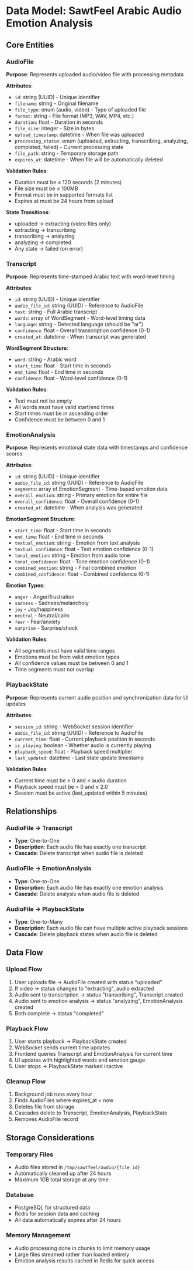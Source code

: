 # Data Model: SawtFeel Arabic Audio Emotion Analysis

## Core Entities

### AudioFile
**Purpose**: Represents uploaded audio/video file with processing metadata

**Attributes**:
- `id`: string (UUID) - Unique identifier
- `filename`: string - Original filename
- `file_type`: enum (audio, video) - Type of uploaded file
- `format`: string - File format (MP3, WAV, MP4, etc.)
- `duration`: float - Duration in seconds
- `file_size`: integer - Size in bytes
- `upload_timestamp`: datetime - When file was uploaded
- `processing_status`: enum (uploaded, extracting, transcribing, analyzing, completed, failed) - Current processing state
- `file_path`: string - Temporary storage path
- `expires_at`: datetime - When file will be automatically deleted

**Validation Rules**:
- Duration must be ≤ 120 seconds (2 minutes)
- File size must be ≤ 100MB
- Format must be in supported formats list
- Expires at must be 24 hours from upload

**State Transitions**:
- uploaded → extracting (video files only)
- extracting → transcribing
- transcribing → analyzing
- analyzing → completed
- Any state → failed (on error)

### Transcript
**Purpose**: Represents time-stamped Arabic text with word-level timing

**Attributes**:
- `id`: string (UUID) - Unique identifier
- `audio_file_id`: string (UUID) - Reference to AudioFile
- `text`: string - Full Arabic transcript
- `words`: array of WordSegment - Word-level timing data
- `language`: string - Detected language (should be "ar")
- `confidence`: float - Overall transcription confidence (0-1)
- `created_at`: datetime - When transcript was generated

**WordSegment Structure**:
- `word`: string - Arabic word
- `start_time`: float - Start time in seconds
- `end_time`: float - End time in seconds
- `confidence`: float - Word-level confidence (0-1)

**Validation Rules**:
- Text must not be empty
- All words must have valid start/end times
- Start times must be in ascending order
- Confidence must be between 0 and 1

### EmotionAnalysis
**Purpose**: Represents emotional state data with timestamps and confidence scores

**Attributes**:
- `id`: string (UUID) - Unique identifier
- `audio_file_id`: string (UUID) - Reference to AudioFile
- `segments`: array of EmotionSegment - Time-based emotion data
- `overall_emotion`: string - Primary emotion for entire file
- `overall_confidence`: float - Overall confidence (0-1)
- `created_at`: datetime - When analysis was generated

**EmotionSegment Structure**:
- `start_time`: float - Start time in seconds
- `end_time`: float - End time in seconds
- `textual_emotion`: string - Emotion from text analysis
- `textual_confidence`: float - Text emotion confidence (0-1)
- `tonal_emotion`: string - Emotion from audio tone
- `tonal_confidence`: float - Tone emotion confidence (0-1)
- `combined_emotion`: string - Final combined emotion
- `combined_confidence`: float - Combined confidence (0-1)

**Emotion Types**:
- `anger` - Anger/frustration
- `sadness` - Sadness/melancholy
- `joy` - Joy/happiness
- `neutral` - Neutral/calm
- `fear` - Fear/anxiety
- `surprise` - Surprise/shock

**Validation Rules**:
- All segments must have valid time ranges
- Emotions must be from valid emotion types
- All confidence values must be between 0 and 1
- Time segments must not overlap

### PlaybackState
**Purpose**: Represents current audio position and synchronization data for UI updates

**Attributes**:
- `session_id`: string - WebSocket session identifier
- `audio_file_id`: string (UUID) - Reference to AudioFile
- `current_time`: float - Current playback position in seconds
- `is_playing`: boolean - Whether audio is currently playing
- `playback_speed`: float - Playback speed multiplier
- `last_updated`: datetime - Last state update timestamp

**Validation Rules**:
- Current time must be ≥ 0 and ≤ audio duration
- Playback speed must be > 0 and ≤ 2.0
- Session must be active (last_updated within 5 minutes)

## Relationships

### AudioFile → Transcript
- **Type**: One-to-One
- **Description**: Each audio file has exactly one transcript
- **Cascade**: Delete transcript when audio file is deleted

### AudioFile → EmotionAnalysis
- **Type**: One-to-One
- **Description**: Each audio file has exactly one emotion analysis
- **Cascade**: Delete analysis when audio file is deleted

### AudioFile → PlaybackState
- **Type**: One-to-Many
- **Description**: Each audio file can have multiple active playback sessions
- **Cascade**: Delete playback states when audio file is deleted

## Data Flow

### Upload Flow
1. User uploads file → AudioFile created with status "uploaded"
2. If video → status changes to "extracting", audio extracted
3. Audio sent to transcription → status "transcribing", Transcript created
4. Audio sent to emotion analysis → status "analyzing", EmotionAnalysis created
5. Both complete → status "completed"

### Playback Flow
1. User starts playback → PlaybackState created
2. WebSocket sends current time updates
3. Frontend queries Transcript and EmotionAnalysis for current time
4. UI updates with highlighted words and emotion gauge
5. User stops → PlaybackState marked inactive

### Cleanup Flow
1. Background job runs every hour
2. Finds AudioFiles where expires_at < now
3. Deletes file from storage
4. Cascades delete to Transcript, EmotionAnalysis, PlaybackState
5. Removes AudioFile record

## Storage Considerations

### Temporary Files
- Audio files stored in `/tmp/sawtfeel/audio/{file_id}`
- Automatically cleaned up after 24 hours
- Maximum 1GB total storage at any time

### Database
- PostgreSQL for structured data
- Redis for session data and caching
- All data automatically expires after 24 hours

### Memory Management
- Audio processing done in chunks to limit memory usage
- Large files streamed rather than loaded entirely
- Emotion analysis results cached in Redis for quick access
